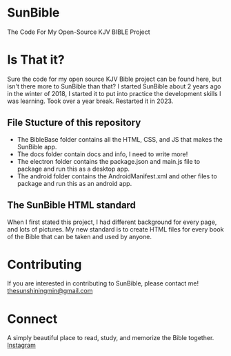 # SunBible

The Code For My Open-Source KJV BIBLE Project

# Is That it?
Sure the code for my open source KJV Bible project can be found here, but isn't there more to SunBible than that?
I started SunBible about 2 years ago in the winter of 2018, I started it to put into practice the development skills I was learning.
Took over a year break.
Restarted it in 2023.

## File Stucture of this repository

- The BibleBase folder contains all the HTML, CSS, and JS that makes the SunBible app.
- The docs folder contain docs and info, I need to write more!
- The electron folder contains the package.json and main.js file to package and run this as a desktop app.
- The android folder contains the AndroidManifest.xml and other files to package and run this as an android app.

## The SunBible HTML standard
When I first stated this project, I had different background for every page, and lots of pictures.
My new standard is to create HTML files for every book of the Bible that can be taken and used by anyone.

# Contributing
If you are interested in contributing to SunBible, please contact me!
[thesunshiningmin@gmail.com](thesunshiningmin@gmail.com)


# Connect
A simply beautiful place to read, study, and memorize the Bible together.
[Instagram](https://www.instagram.com/sunbible.thesunshining)
